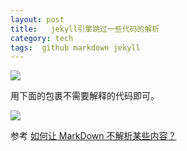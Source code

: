 ```yaml
---
layout: post
title:   jekyll引擎跳过一些代码的解析
category: tech
tags:  github markdown jekyll
---
```

![](https://cdn.kelu.org/blog/tags/github.jpg)

用下面的包裹不需要解释的代码即可。

![](https://cdn.kelu.org/blog/2017/07/2017-07-30-8.18.10.jpg)

参考 [如何让 MarkDown 不解析某些内容？](https://www.v2ex.com/t/323402)
